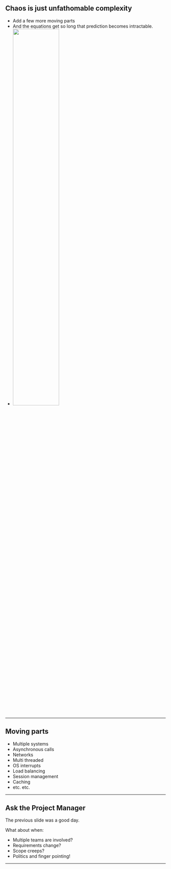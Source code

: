 ## Chaos is just unfathomable complexity 
* Add a few more moving parts  <!-- .element: class="fragment" -->
* And the equations get so long that prediction becomes intractable. <!-- .element: class="fragment" -->
* <img src="./images/2ballPendulum.gif" width="55%"/> <!-- .element: class="fragment" -->

---
## Moving parts
* Multiple systems  <!-- .element: class="fragment" -->
* Asynchronous calls <!-- .element: class="fragment" -->
* Networks <!-- .element: class="fragment" -->
* Multi threaded <!-- .element: class="fragment" -->
* OS interrupts <!-- .element: class="fragment" -->
* Load balancing <!-- .element: class="fragment" -->
* Session management <!-- .element: class="fragment" -->
* Caching <!-- .element: class="fragment" -->
* etc. etc. <!-- .element: class="fragment" -->

---
## Ask the Project Manager
The previous slide was a good day.

What about when:

* Multiple teams are involved? <!-- .element: class="fragment" -->
* Requirements change? <!-- .element: class="fragment" -->
* Scope creeps? <!-- .element: class="fragment" -->
* Politics and finger pointing! <!-- .element: class="fragment" -->

---
<!-- .slide: data-background="./images/2ballPendulum.gif" data-background-size="40%" -->
